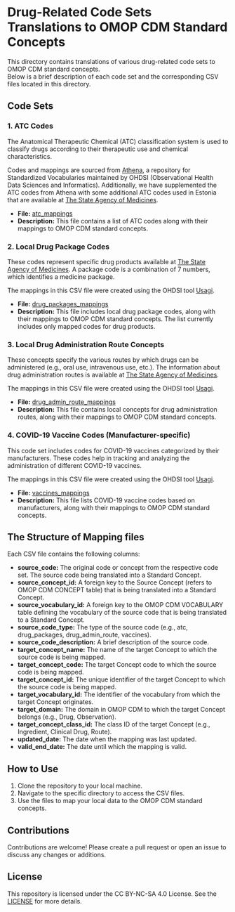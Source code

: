 # Drug-Related Code Sets Translations to OMOP CDM Standard Concepts

This directory contains translations of various drug-related code sets to OMOP CDM standard concepts.  
Below is a brief description of each code set and the corresponding CSV files located in this directory.

## Code Sets

### 1. ATC Codes
The Anatomical Therapeutic Chemical (ATC) classification system is used to classify drugs according to their therapeutic use and chemical characteristics.

Codes and mappings are sourced from [Athena](https://athena.ohdsi.org/search-terms/start), a repository for Standardized Vocabularies maintained 
by OHDSI (Observational Health Data Sciences and Informatics). 
Additionally, we have supplemented the ATC codes from Athena with some additional ATC codes used in Estonia that are available at [The State Agency of Medicines](https://ravimiregister.ee/).

- **File:** [atc_mappings](atc_mappings.csv)
- **Description:** This file contains a list of ATC codes along with their mappings to OMOP CDM standard concepts.

### 2. Local Drug Package Codes
These codes represent specific drug products available at [The State Agency of Medicines](https://ravimiregister.ee/). 
A package code is a combination of 7 numbers, which identifies a medicine package. 

The mappings in this CSV file were created using the OHDSI tool [Usagi](https://ohdsi.github.io/Usagi/).

- **File:** [drug_packages_mappings](drug_packages_mappings.csv)
- **Description:** This file includes local drug package codes, along with their mappings to OMOP CDM standard concepts. The list currently includes only mapped codes for drug products.

### 3. Local Drug Administration Route Concepts
These concepts specify the various routes by which drugs can be administered (e.g., oral use, intravenous use, etc.).
The information about drug administration routes is available at [The State Agency of Medicines](https://ravimiregister.ee/).

The mappings in this CSV file were created using the OHDSI tool [Usagi](https://ohdsi.github.io/Usagi/).

- **File:** [drug_admin_route_mappings](drug_admin_route_mappings.csv)
- **Description:** This file contains local concepts for drug administration routes, along with their mappings to OMOP CDM standard concepts.

### 4. COVID-19 Vaccine Codes (Manufacturer-specific)
This code set includes codes for COVID-19 vaccines categorized by their manufacturers. 
These codes help in tracking and analyzing the administration of different COVID-19 vaccines.

The mappings in this CSV file were created using the OHDSI tool [Usagi](https://ohdsi.github.io/Usagi/).

- **File:** [vaccines_mappings](vaccines_mappings.csv)
- **Description:** This file lists COVID-19 vaccine codes based on manufacturers, along with their mappings to OMOP CDM standard concepts.

## The Structure of Mapping files
Each CSV file contains the following columns:

- **source_code:** The original code or concept from the respective code set. The source code being translated into a Standard Concept. 
- **source_concept_id:** A foreign key to the Source Concept (refers to OMOP CDM CONCEPT table) that is being translated into a Standard Concept. 
- **source_vocabulary_id:** A foreign key to the OMOP CDM VOCABULARY table defining the vocabulary of the source code that is being translated to a Standard Concept. 
- **source_code_type:** The type of the source code (e.g., atc, drug_packages, drug_admin_route, vaccines).
- **source_code_description:** A brief description of the source code.
- **target_concept_name:** The name of the target Concept to which the source code is being mapped. 
- **target_concept_code:** The target Concept code to which the source code is being mapped. 
- **target_concept_id:** The unique identifier of the target Concept to which the source code is being mapped. 
- **target_vocabulary_id:** The identifier of the vocabulary from which the target Concept originates.
- **target_domain:** The domain in OMOP CDM to which the target Concept belongs (e.g., Drug, Observation).
- **target_concept_class_id:** The class ID of the target Concept (e.g., Ingredient, Clinical Drug, Route).
- **updated_date:** The date when the mapping was last updated.
- **valid_end_date:** The date until which the mapping is valid.

## How to Use
1. Clone the repository to your local machine.
2. Navigate to the specific directory to access the CSV files.
3. Use the files to map your local data to the OMOP CDM standard concepts.

## Contributions
Contributions are welcome! Please create a pull request or open an issue to discuss any changes or additions.

## License
This repository is licensed under the CC BY-NC-SA 4.0 License. See the [LICENSE](https://creativecommons.org/licenses/by-nc-sa/4.0/) for more details.
